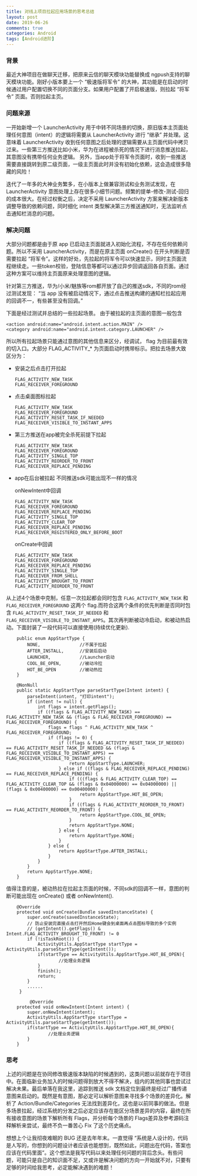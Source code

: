 ```yaml
---
title: 对线上项目拉起应用场景的思考总结
layout: post
date: 2019-06-26
comments: true
categories: Android
tags: [Android进阶]
---
```

<!--more-->

### 背景

最近大神项目在做聊天迁移，把原来云信的聊天模块功能替换成 ngpush支持的聊天模块功能。刚好小版本要上一个 “极速版将军令” 的大神，其功能是在启动的时候通过用户配置切换不同的页面分支。如果用户配置了开启极速版，则拉起 “将军令” 页面。否则拉起主页。

### 问题来源

一开始新增一个 LauncherActivity 用于中转不同场景的切换，原旧版本主页面处理任何意图（intent）的逻辑将需要从 LauncherActivity 进行 “继承” 并处理。这意味着 LauncherActivity 收到任何意图之后处理的逻辑需要从主页面代码中拷贝过来。一些第三方推送比如小米，华为在进程被杀死的情况下进行消息推送拉起，其意图没有携带任何业务逻辑。 另外，当app处于将军令页面时，收到一些推送需要直接跳转到原二级页面，一级主页面此时并没有初始化依赖，这会造成很多隐藏的风险！

迭代了一年多的大神业务繁多，在小版本上做兼容测试和业务测试发现，在 LauncherActivity 意图处理上存在很多小细节问题。频繁的提单-修改-测试-回归的成本很大。在经过权衡之后，决定不采用 LauncherActivity 方案来解决新版本调整导致的依赖问题，同时细化 intent 类型解决第三方推送通知时，无法监听点击通知栏消息的问题。

### 解决问题

大部分问题都是由于原 app 已启动主页面就进入初始化流程，不存在任何依赖问题。所以不采用 LauncherActivity，而是在原主页面 onCreate() 在开头判断是否需要拉起 “将军令”。这样的好处，先拉起的将军令可以快速显示，同时主页面流程继续走。一些token校验，登陆信息等都可以通过异步回调返回各自页面。通过这种方案可以维持主页面原来处理意图的逻辑。

针对第三方推送，华为/小米/魅族等rom都开放了自己的推送sdk，不同的rom经过测试发现： “当 app 没有被启动情况下，通过点击推送构建的通知栏拉起应用的回调不一，有些甚至没有回调。” 

下面是经过测试并总结的一些拉起场景。
由于被拉起的主页面的意图一般包含

```
<action android:name="android.intent.action.MAIN" />
<category android:name="android.intent.category.LAUNCHER" />
```
所以所有拉起场景只能通过意图的其他信息来区分，经调试， flag 为目前最有效的切入口。大部分 FLAG_ACTIVITY_* 为页面启动时携带标示。把拉去场景大致区分为：

* 安装之后点击打开拉起

	```
	FLAG_ACTIVITY_NEW_TASK
	FLAG_RECEIVER_FOREGROUND
	```
* 点击桌面图标拉起

	```
   FLAG_ACTIVITY_NEW_TASK
   FLAG_RECEIVER_FOREGROUND
   FLAG_ACTIVITY_RESET_TASK_IF_NEEDED
   FLAG_RECEIVER_VISIBLE_TO_INSTANT_APPS
	```
* 第三方推送在app被完全杀死前提下拉起

	```
   FLAG_ACTIVITY_NEW_TASK
   FLAG_RECEIVER_FOREGROUND
   FLAG_ACTIVITY_SINGLE_TOP
   FLAG_ACTIVITY_REORDER_TO_FRONT
   FLAG_RECEIVER_REPLACE_PENDING
	```
* app在后台被拉起
	不同推送sdk可能出现不一样的情况
	
	onNewIntent中回调
	
	```
   FLAG_ACTIVITY_NEW_TASK
   FLAG_RECEIVER_FOREGROUND
   FLAG_RECEIVER_REPLACE_PENDING
   FLAG_ACTIVITY_SINGLE_TOP
   FLAG_ACTIVITY_CLEAR_TOP
   FLAG_RECEIVER_REPLACE_PENDING
   FLAG_RECEIVER_REGISTERED_ONLY_BEFORE_BOOT
	```
	onCreate中回调
	
	```
   FLAG_ACTIVITY_NEW_TASK
   FLAG_RECEIVER_FOREGROUND
   FLAG_RECEIVER_REPLACE_PENDING
   FLAG_ACTIVITY_SINGLE_TOP
   FLAG_RECEIVER_FROM_SHELL
   FLAG_ACTIVITY_BROUGHT_TO_FRONT
   FLAG_ACTIVITY_REORDER_TO_FRONT
	```
	
从上述4个场景中克制，任意一次拉起都会同时包含 `FLAG_ACTIVITY_NEW_TASK` 和 `FLAG_RECEIVER_FOREGROUND` 这两个 flag.而符合这两个条件的优先判断是否同时包含 `FLAG_ACTIVITY_RESET_TASK_IF_NEEDED` 和 `FLAG_RECEIVER_VISIBLE_TO_INSTANT_APPS`。其次再判断被动冷启动，和被动热启动。下面封装了一段代码可以直接使用(持续优化更新).

```
    public enum AppStartType {
        NONE,               //不属于拉起
        AFTER_INSTALL,      //安装后启动
        LAUNCHER,           //Launcher启动
        COOL_BE_OPEN,       //被动冷拉
        HOT_BE_OPEN         //被动热拉
    }

    @NonNull
    public static AppStartType parseStartType(Intent intent) {
        parseIntent(intent, "打印intent");
        if (intent != null) {
            int flags = intent.getFlags();
            if ((flags & FLAG_ACTIVITY_NEW_TASK) == FLAG_ACTIVITY_NEW_TASK && (flags & FLAG_RECEIVER_FOREGROUND) == FLAG_RECEIVER_FOREGROUND) {
                flags = flags ^ FLAG_ACTIVITY_NEW_TASK ^ FLAG_RECEIVER_FOREGROUND;
                if (flags != 0) {
                    if ((flags & FLAG_ACTIVITY_RESET_TASK_IF_NEEDED) == FLAG_ACTIVITY_RESET_TASK_IF_NEEDED && (flags & FLAG_RECEIVER_VISIBLE_TO_INSTANT_APPS) == FLAG_RECEIVER_VISIBLE_TO_INSTANT_APPS) {
                        return AppStartType.LAUNCHER;
                    } else if ((flags & FLAG_RECEIVER_REPLACE_PENDING) == FLAG_RECEIVER_REPLACE_PENDING) {
                        if (((flags & FLAG_ACTIVITY_CLEAR_TOP) == FLAG_ACTIVITY_CLEAR_TOP && (flags & 0x04000000) == 0x04000000) || (flags & 0x00400000) == 0x00400000) {
                            return AppStartType.HOT_BE_OPEN;
                        }
                        if ((flags & FLAG_ACTIVITY_REORDER_TO_FRONT) == FLAG_ACTIVITY_REORDER_TO_FRONT) {
                            return AppStartType.COOL_BE_OPEN;
                        }
                        return AppStartType.NONE;
                    } else {
                        return AppStartType.NONE;
                    }
                } else {
                    return AppStartType.AFTER_INSTALL;
                }
            }
        }
        return AppStartType.NONE;
    }
```

值得注意的是，被动热拉在拉起主页面的时候，不同sdk的回调不一样，意图的判断可能出现在 onCreate() 或者 onNewIntent().

```
    @Override
    protected void onCreate(Bundle savedInstanceState) {
        super.onCreate(savedInstanceState);
        // 防止安装完直接点击打开然后Home键会到桌面再点击图标导致的多个实例
        // (getIntent().getFlags() & Intent.FLAG_ACTIVITY_BROUGHT_TO_FRONT) != 0
        if (!isTaskRoot()) {
            ActivityUtils.AppStartType startType = ActivityUtils.parseStartType(getIntent());
            if(startType == ActivityUtils.AppStartType.HOT_BE_OPEN){
             		//处理业务逻辑
            }
            finish();
            return;
        }
        ......
     }
     
         @Override
    protected void onNewIntent(Intent intent) {
        super.onNewIntent(intent);
        ActivityUtils.AppStartType startType = ActivityUtils.parseStartType(getIntent());
        if(startType == ActivityUtils.AppStartType.HOT_BE_OPEN){
          		//处理业务逻辑
        }
    }            
```

### 思考
上述的问题是在协同修改极速版本缺陷的时候遇到的，这类问题以前就存在于项目中。在面临新业务加入的时候问题得到放大不得不解决，组内的其他同事也尝试过解决未果。最后单落在我这里，追踪到推送 sdk 文档定位到最终是经过广播传递意图来启动的。既然是有意图，那必定可以解析意图来寻找多个场景的差异化。解析了 Action/Bundle/Categories 无法找到差异化，这也是以前同事的做法。但是多场景拉起，经过系统的分发之后必定应该存在能区分场景差异的内容，最终在所有接收意图的场景下解析所有 Flags，并分析每个场景的 Flags差异及参考源码注释解析来尝试，最终不负一番苦心 Fix 了这个历史痛点。

想想上个让我彻夜难眠的 BUG 还是去年年末。一直觉得 “系统是人设计的，代码是人写的，你想到的问题设计者应该也能想到，既然如此，问题出在代码，答案也应该在代码里面”。这个想法是我写代码以来处理任何问题的背后念头。有些问题，可能只是自己的知识面不足，又或许是解决问题的方向一开始就不对，只要有足够的时间给我思考，必定能解决遇到的难题！